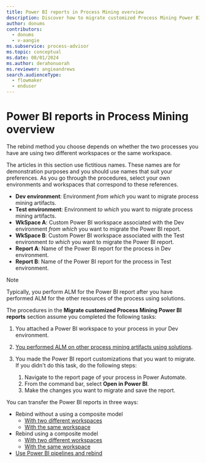 ```yaml
---
title: Power BI reports in Process Mining overview
description: Discover how to migrate customized Process Mining Power BI reports.
author: donums
contributors:
  - donums
  - v-aangie  
ms.subservice: process-advisor
ms.topic: conceptual
ms.date: 08/01/2024
ms.author: derahonuorah
ms.reviewer: angieandrews
search.audienceType: 
  - flowmaker
  - enduser
---
```


# Power BI reports in Process Mining overview

The rebind method you choose depends on whether the two processes you have are using two different workspaces or the same workspace.

The articles in this section use fictitious names. These names are for demonstration purposes and you should use names that suit your preferences. As you go through the procedures, select your own environments and workspaces that correspond to these references.

- **Dev environment**: Environment *from which* you want to migrate process mining artifacts.
- **Test environment**: Environment *to which* you want to migrate process mining artifacts.
- **WkSpace A**: Custom Power BI workspace associated with the Dev environment *from which* you want to migrate the Power BI report.
- **WkSpace B**: Custom Power BI workspace associated with the Test environment *to which* you want to migrate the Power BI report.
- **Report A**: Name of the Power BI report for the process in Dev environment.
- **Report B**: Name of the Power BI report for the process in Test environment.

> [!NOTE]
> Typically, you perform ALM for the Power BI report after you have performed ALM for the other resources of the process using solutions.

The procedures in the **Migrate customized Process Mining Power BI reports** section assume you completed the following tasks:

1. You attached a Power BI workspace to your process in your Dev environment.

1. [You performed ALM on other process mining artifacts using solutions](process-mining-alm-entities-solutions.md).

1. You made the Power BI report customizations that you want to migrate. If you didn't do this task, do the following steps:</br>

    1. Navigate to the report page of your process in Power Automate.
    1. From the command bar, select **Open in Power BI**.
    1. Make the changes you want to migrate and save the report.

You can transfer the Power BI reports in three ways:

- Rebind without a using a composite model
    - [With two different workspaces](process-mining-alm-rebind-without-comp-diff-wkspace.md)
    - [With the same workspace](process-mining-alm-rebind-without-comp-same-wkspace.md)
- Rebind using a composite model
    - [With two different workspaces](process-mining-alm-rebind-with-comp-diff-wkspace.md)
    - [With the same workspace](process-mining-alm-rebind-with-comp-same-wkspace.md)
- [Use Power BI pipelines and rebind](process-mining-alm-migrate-using-pbi-pipelines-and-rebinding.md)
